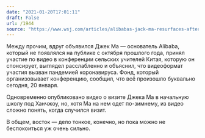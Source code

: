 ```yaml
---
date: "2021-01-20T17:01:11"
draft: False
url: /1944
source: "https://www.wsj.com/articles/alibabas-jack-ma-resurfaces-after-months-of-laying-low-11611117915?mod=tech_lead_pos3"
---
```


Между прочим, вдруг объявился Джек Ма — основатель Alibaba, который не появлялся на публике с октября прошлого года, принял участие по видео в конференции сельских учителей Китая, которую он спонсирует, выглядел расслабленно и объяснил, что видеоформат участия вызван пандемией коронавируса. Фонд, который организовывает конференцию, сообщил, что всё произошло буквально сегодня, 20 января. 

Одновременно опубликовано видео о визите Джека Ма в начальную школу под Ханчжоу, но, хотя Ма на нем одет по-зимнему, из видео сложно понять, когда случился визит.

В общем, восток — дело тонкое, конечно, но пока можно не беспокоиться уж очень сильно.
